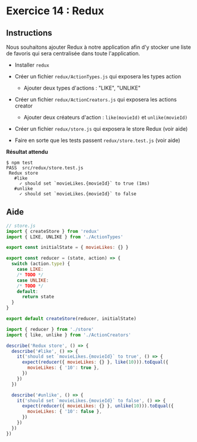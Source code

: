 # Exercice 14 : Redux

## Instructions

Nous souhaitons ajouter Redux à notre application afin d'y stocker une liste de favoris qui sera centralisée dans toute l'application.

- Installer `redux`
- Créer un fichier `redux/ActionTypes.js` qui exposera les types action

  - Ajouter deux types d'actions : "LIKE", "UNLIKE"

- Créer un fichier `redux/ActionCreators.js` qui exposera les actions creator

  - Ajouter deux créateurs d'action : `like(movieId)` et `unlike(movieId)`

- Créer un fichier `redux/store.js` qui exposera le store Redux (voir aide)
- Faire en sorte que les tests passent `redux/store.test.js` (voir aide)

**Résultat attendu**

```
$ npm test
PASS  src/redux/store.test.js
 Redux store
   #like
     ✓ should set `movieLikes.{movieId}` to true (1ms)
   #unlike
     ✓ should set `movieLikes.{movieId}` to false
```

## Aide

```js
// store.js
import { createStore } from 'redux'
import { LIKE, UNLIKE } from './ActionTypes'

export const initialState = { movieLikes: {} }

export const reducer = (state, action) => {
  switch (action.type) {
    case LIKE:
    /* TODO */
    case UNLIKE:
    /* TODO */
    default:
      return state
  }
}

export default createStore(reducer, initialState)
```

```js
import { reducer } from './store'
import { like, unlike } from './ActionCreators'

describe('Redux store', () => {
  describe('#like', () => {
    it('should set `movieLikes.{movieId}` to true', () => {
      expect(reducer({ movieLikes: {} }, like(10))).toEqual({
        movieLikes: { '10': true },
      })
    })
  })

  describe('#unlike', () => {
    it('should set `movieLikes.{movieId}` to false', () => {
      expect(reducer({ movieLikes: {} }, unlike(10))).toEqual({
        movieLikes: { '10': false },
      })
    })
  })
})
```
